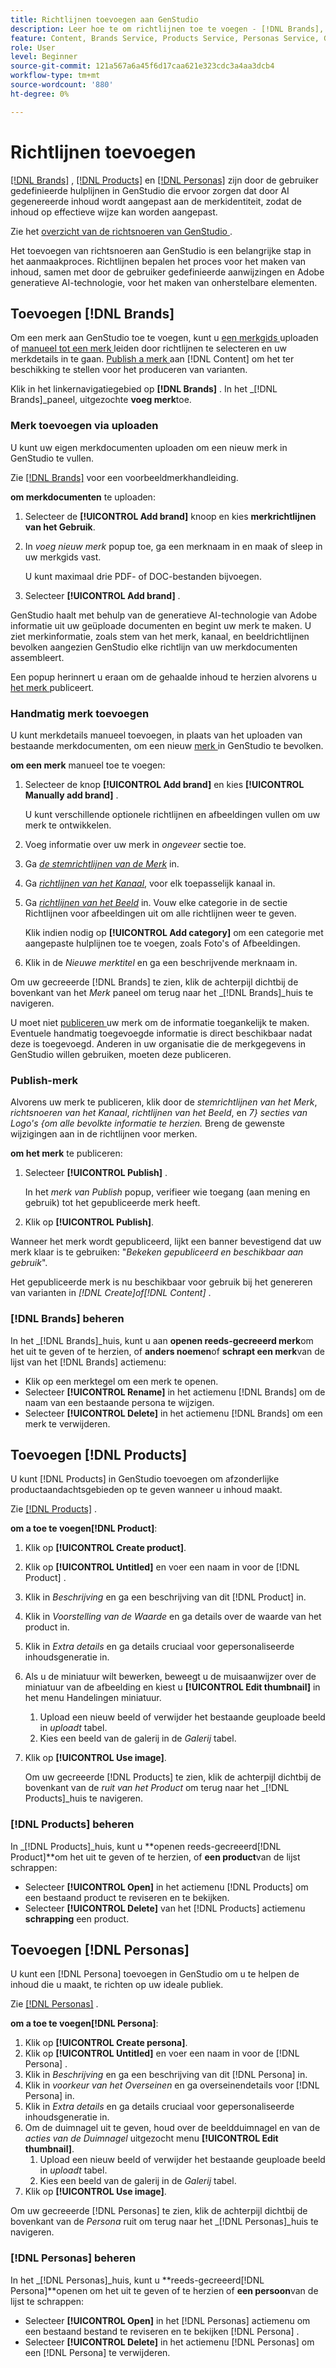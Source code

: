 ```yaml
---
title: Richtlijnen toevoegen aan GenStudio
description: Leer hoe te om richtlijnen toe te voegen - [!DNL Brands],  [!DNL Products], en  [!DNL Personas] - in Adobe  [!DNL GenStudio].
feature: Content, Brands Service, Products Service, Personas Service, Guidelines
role: User
level: Beginner
source-git-commit: 121a567a6a45f6d17caa621e323cdc3a4aa3dcb4
workflow-type: tm+mt
source-wordcount: '880'
ht-degree: 0%

---
```



# Richtlijnen toevoegen

[[!DNL Brands]](/help/user-guide/guidelines/brands.md) , [[!DNL Products]](/help/user-guide/guidelines/products.md) en [[!DNL Personas]](/help/user-guide/guidelines/personas.md) zijn door de gebruiker gedefinieerde hulplijnen in GenStudio die ervoor zorgen dat door AI gegenereerde inhoud wordt aangepast aan de merkidentiteit, zodat de inhoud op effectieve wijze kan worden aangepast.

Zie het [ overzicht van de richtsnoeren van GenStudio ](/help/user-guide/guidelines/overview.md).

Het toevoegen van richtsnoeren aan GenStudio is een belangrijke stap in het aanmaakproces. Richtlijnen bepalen het proces voor het maken van inhoud, samen met door de gebruiker gedefinieerde aanwijzingen en Adobe generatieve AI-technologie, voor het maken van onherstelbare elementen.

## Toevoegen [!DNL Brands]

Om een merk aan GenStudio toe te voegen, kunt u [ een merkgids ](#upload-brand-guidelines) uploaden of [ manueel tot een merk ](#manually-add-brand) leiden door richtlijnen te selecteren en uw merkdetails in te gaan. [ Publish a merk ](#publish-brand) aan [!DNL Content] om het ter beschikking te stellen voor het produceren van varianten.

Klik in het linkernavigatiegebied op **[!DNL Brands]** . In het _[!DNL Brands]_paneel, uitgezochte **voeg merk**toe.

### Merk toevoegen via uploaden

U kunt uw eigen merkdocumenten uploaden om een nieuw merk in GenStudio te vullen.

Zie [[!DNL Brands]](/help/user-guide/guidelines/brands.md) voor een voorbeeldmerkhandleiding.

**om merkdocumenten** te uploaden:

1. Selecteer de **[!UICONTROL Add brand]** knoop en kies **merkrichtlijnen van het Gebruik**.
1. In _voeg nieuw merk_ popup toe, ga een merknaam in en maak of sleep in uw merkgids vast.

   U kunt maximaal drie PDF- of DOC-bestanden bijvoegen.

1. Selecteer **[!UICONTROL Add brand]** .

GenStudio haalt met behulp van de generatieve AI-technologie van Adobe informatie uit uw geüploade documenten en begint uw merk te maken. U ziet merkinformatie, zoals stem van het merk, kanaal, en beeldrichtlijnen bevolken aangezien GenStudio elke richtlijn van uw merkdocumenten assembleert.

Een popup herinnert u eraan om de gehaalde inhoud te herzien alvorens u [ het merk ](#publish-brand) publiceert.

### Handmatig merk toevoegen

U kunt merkdetails manueel toevoegen, in plaats van het uploaden van bestaande merkdocumenten, om een nieuw [ merk ](brands.md) in GenStudio te bevolken.

**om een merk** manueel toe te voegen:

1. Selecteer de knop **[!UICONTROL Add brand]** en kies **[!UICONTROL Manually add brand]** .

   U kunt verschillende optionele richtlijnen en afbeeldingen vullen om uw merk te ontwikkelen.

1. Voeg informatie over uw merk in _ongeveer_ sectie toe.
1. Ga [_de stemrichtlijnen van de Merk_](brands.md#brand-voice-guidelines) in.
1. Ga [_richtlijnen van het Kanaal_](brands.md#channel-guidelines), voor elk toepasselijk kanaal in.
1. Ga [_richtlijnen van het Beeld_](brands.md#image-guidelines) in. Vouw elke categorie in de sectie Richtlijnen voor afbeeldingen uit om alle richtlijnen weer te geven.

   Klik indien nodig op **[!UICONTROL Add category]** om een categorie met aangepaste hulplijnen toe te voegen, zoals Foto&#39;s of Afbeeldingen.

1. Klik in de _Nieuwe merktitel_ en ga een beschrijvende merknaam in.

Om uw gecreeerde [!DNL Brands] te zien, klik de achterpijl dichtbij de bovenkant van het _Merk_ paneel om terug naar het _[!DNL Brands]_huis te navigeren.

U moet niet [ publiceren ](#publish-brand) uw merk om de informatie toegankelijk te maken. Eventuele handmatig toegevoegde informatie is direct beschikbaar nadat deze is toegevoegd. Anderen in uw organisatie die de merkgegevens in GenStudio willen gebruiken, moeten deze publiceren.

### Publish-merk

Alvorens uw merk te publiceren, klik door de _stemrichtlijnen van het Merk_, _richtsnoeren van het Kanaal_, _richtlijnen van het Beeld_, en _7} secties van Logo&#39;s {om alle bevolkte informatie te herzien._ Breng de gewenste wijzigingen aan in de richtlijnen voor merken.

**om het merk** te publiceren:

1. Selecteer **[!UICONTROL Publish]** .

   In het _merk van Publish_ popup, verifieer wie toegang (aan mening en gebruik) tot het gepubliceerde merk heeft.

1. Klik op **[!UICONTROL Publish]**.

Wanneer het merk wordt gepubliceerd, lijkt een banner bevestigend dat uw merk klaar is te gebruiken: &quot;*Bekeken gepubliceerd en beschikbaar aan gebruik*&quot;.

Het gepubliceerde merk is nu beschikbaar voor gebruik bij het genereren van varianten in _[!DNL Create]_of_[!DNL Content]_ .

### [!DNL Brands] beheren

In het _[!DNL Brands]_huis, kunt u aan **openen reeds-gecreeerd merk**om het uit te geven of te herzien, of **anders noemen**of **schrapt een merk**van de lijst van het [!DNL Brands] actiemenu:

* Klik op een merktegel om een merk te openen.
* Selecteer **[!UICONTROL Rename]** in het actiemenu [!DNL Brands] om de naam van een bestaande persona te wijzigen.
* Selecteer **[!UICONTROL Delete]** in het actiemenu [!DNL Brands] om een merk te verwijderen.

## Toevoegen [!DNL Products]

U kunt [!DNL Products] in GenStudio toevoegen om afzonderlijke productaandachtsgebieden op te geven wanneer u inhoud maakt. <!-- Add Rename, display, reposition functionality -->

Zie [[!DNL Products]](products.md) .

**om a toe te voegen[!DNL Product]**:

1. Klik op **[!UICONTROL Create product]**.
1. Klik op **[!UICONTROL Untitled]** en voer een naam in voor de [!DNL Product] .
1. Klik in _Beschrijving_ en ga een beschrijving van dit [!DNL Product] in.
1. Klik in _Voorstelling van de Waarde_ en ga details over de waarde van het product in.
1. Klik in _Extra details_ en ga details cruciaal voor gepersonaliseerde inhoudsgeneratie in.
1. Als u de miniatuur wilt bewerken, beweegt u de muisaanwijzer over de miniatuur van de afbeelding en kiest u **[!UICONTROL Edit thumbnail]** in het menu Handelingen miniatuur.
   1. Upload een nieuw beeld of verwijder het bestaande geuploade beeld in _uploadt_ tabel.
   1. Kies een beeld van de galerij in de _Galerij_ tabel.
1. Klik op **[!UICONTROL Use image]**.

   Om uw gecreeerde [!DNL Products] te zien, klik de achterpijl dichtbij de bovenkant van de _ruit van het Product_ om terug naar het _[!DNL Products]_huis te navigeren.

### [!DNL Products] beheren

In _[!DNL Products]_huis, kunt u **openen reeds-gecreeerd[!DNL Product]**om het uit te geven of te herzien, of **een product**van de lijst schrappen:

* Selecteer **[!UICONTROL Open]** in het actiemenu [!DNL Products] om een bestaand product te reviseren en te bekijken.
* Selecteer **[!UICONTROL Delete]** van het [!DNL Products] actiemenu **schrapping** een product.

## Toevoegen [!DNL Personas]

U kunt een [!DNL Persona] toevoegen in GenStudio om u te helpen de inhoud die u maakt, te richten op uw ideale publiek.

Zie [[!DNL Personas]](personas.md) .

**om a toe te voegen[!DNL Persona]**:

1. Klik op **[!UICONTROL Create persona]**.
1. Klik op **[!UICONTROL Untitled]** en voer een naam in voor de [!DNL Persona] .
1. Klik in _Beschrijving_ en ga een beschrijving van dit [!DNL Persona] in.
1. Klik in _voorkeur van het Overseinen_ en ga overseinendetails voor [!DNL Persona] in.
1. Klik in _Extra details_ en ga details cruciaal voor gepersonaliseerde inhoudsgeneratie in.
1. Om de duimnagel uit te geven, houd over de beeldduimnagel en van de _acties van de Duimnagel_ uitgezocht menu **[!UICONTROL Edit thumbnail]**.
   1. Upload een nieuw beeld of verwijder het bestaande geuploade beeld in _uploadt_ tabel.
   1. Kies een beeld van de galerij in de _Galerij_ tabel.
1. Klik op **[!UICONTROL Use image]**.

Om uw gecreeerde [!DNL Personas] te zien, klik de achterpijl dichtbij de bovenkant van de _Persona_ ruit om terug naar het _[!DNL Personas]_huis te navigeren.

### [!DNL Personas] beheren

In het _[!DNL Personas]_huis, kunt u **reeds-gecreeerd[!DNL Persona]**openen om het uit te geven of te herzien of **een persoon**van de lijst te schrappen:

* Selecteer **[!UICONTROL Open]** in het [!DNL Personas] actiemenu om een bestaand bestand te reviseren en te bekijken [!DNL Persona] .
* Selecteer **[!UICONTROL Delete]** in het actiemenu [!DNL Personas] om een [!DNL Persona] te verwijderen.
